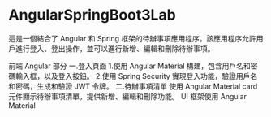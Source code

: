 # AngularSpringBoot3Lab

這是一個結合了 Angular 和 Spring 框架的待辦事項應用程序。該應用程序允許用戶進行登入、登出操作，並可以進行新增、編輯和刪除待辦事項。

前端 Angular 部分
一.登入頁面
1.使用 Angular Material 構建，包含用戶名和密碼輸入框，以及登入按鈕。
2.使用 Spring Security 實現登入功能，驗證用戶名和密碼，生成和驗證 JWT 令牌。
二.待辦事項清單
使用 Angular Material card元件顯示待辦事項清單，提供新增、編輯和刪除功能。
UI 框架使用 Angular Material


